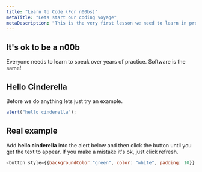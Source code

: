 ```yaml
---
title: "Learn to Code (For n00bs)"
metaTitle: "Lets start our coding voyage"
metaDescription: "This is the very first lesson we need to learn in programming"
---
```


## It's ok to be a n00b

Everyone needs to learn to speak over years of practice. Software is the same!

## Hello Cinderella

Before we do anything lets just try an example.
```javascript
alert("hello cinderella");
```


## Real example

Add **hello cinderella** into the alert below and then click the button until you get the text to appear. If you make a mistake it's ok, just click refresh.

```javascript react-live=true
<button style={{backgroundColor:"green", color: "white", padding: 10}} onClick={() => alert('')}>Try me</button>
```
